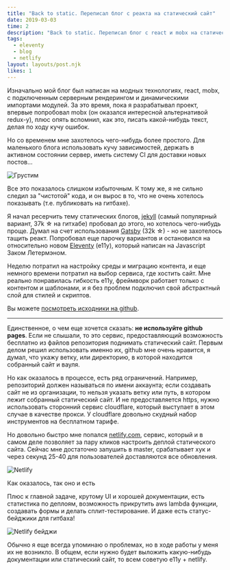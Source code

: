 ```yaml
---
title: "Back to static. Переписал блог с реакта на статический сайт"
date: 2019-03-03
time: 2
description: "Back to static. Переписал блог с react и mobx на статический сайт"
tags:
  - eleventy
  - blog
  - netlify
layout: layouts/post.njk
likes: 1
---
```


Изначально мой блог был написан на модных технологиях, react, mobx, с подключенным серверным рендерингом и динамическими импортами модулей. За это время, пока я разрабатывал проект, впервые попробовал mobx (он оказался интересной альтернативой redux-у), плюс опять вспомнил, как это, писать какой-нибудь текст, делая по ходу кучу ошибок.

Но со временем мне захотелось чего-нибудь более простого. Для маленького блога использовать кучу зависимостей, держать в активном состоянии сервер, иметь систему CI для доставки новых постов...

<img
  class="lazyload"
  alt="Грустим"
  src="/assets/images/2019-03-07-back-to-static/0.min.png"
  data-src="/assets/images/notfound.gif" />

Все это показалось слишком избыточным. К тому же, я не сильно следил за "чистотой" кода, и он вырос в то, что не очень хотелось показывать (т.е. публиковать на гитбахе).

Я начал ресерчить тему статических блогов, [jekyll](https://jekyllrb.com/) (самый популярный вариант, 37k ☆ на гитхабе) пробовал до этого, но хотелось чего-нибудь проще. Думал на счет использования [Gatsby](https://www.gatsbyjs.org/) (32k ☆) - но не захотелось тащить реакт. Попробовал еще парочку вариантов и остановился на относительно новом [Eleventy](https://github.com/11ty/eleventy) (e11y), который написан на Javascript Заком Летермэном.

Неделю потратил на настройку среды и миграцию контента, и еще немного времени потратил на выбор сервиса, где хостить сайт. Мне реально понравилась гибкость e11y, фреймворк работает только с контентом и шаблонами, и я без проблем подключил свой абстрактный слой для стилей и скриптов.

Вы можете [посмотреть исходники на github](https://github.com/noveogroup-amorgunov/amorgunov.com).

---

Единственное, о чем еще хочется сказать: **не используйте github pages**. Если не слышали, то это сервис, предоставляющий возможность бесплатно из файлов репозитория поднимать статический сайт. Первым делом решил использовать именно их, github мне очень нравится, я думал, что укажу ветку, или директорию, в которой находится собранный сайт и вауля.

Но как оказалось в процессе, есть ряд ограничений. Например, репозиторий должен называться по имени аккаунта; если создавать сайт не из организации, то нельзя указать ветку или путь, в котором лежит собранный статический сайт. И не предоставляется https, нужно использовать сторонний сервис cloudflare, который выступает в этом случае в качестве прокси. У cloudflare довольно скудный набор инструментов на бесплатном тарифе.

Но довольно быстро мне попался [netlify.com](https://netlify.com), сервис, который и в самом деле позволяет за пару кликов настроить деплой статического сайта. Сейчас мне достаточно запушить в master, срабатывает хук и через секунд 25-40 для пользователей доставляются все обновления.

<p>
<img
  class="lazyload"
  alt="Netlify"
  src="/assets/images/2019-03-07-back-to-static/1.min.png"
  data-src="/assets/images/2019-03-07-back-to-static/1.jpg" />
</p>
<div class="image-text">Как оказалось, так оно и есть</div>

Плюс к главной задаче, крутому UI и хорошей документации, есть статистика по деплоям, возможность прикрутить aws lambda функции, создавать формы и делать сплит-тестирование. И даже есть статус-бейджики для гитбаха!

<img
  class="lazyload"
  alt="Netlify бейджи"
  src="/assets/images/2019-03-07-back-to-static/2.min.png"
  data-src="/assets/images/2019-03-07-back-to-static/2.png" />


Обычно я еще всегда упоминаю о проблемах, но в ходе работы у меня их не возникло. В общем, если нужно будет выложить какую-нибудь документации или статический сайт, то всем советую e11y + netlify.
